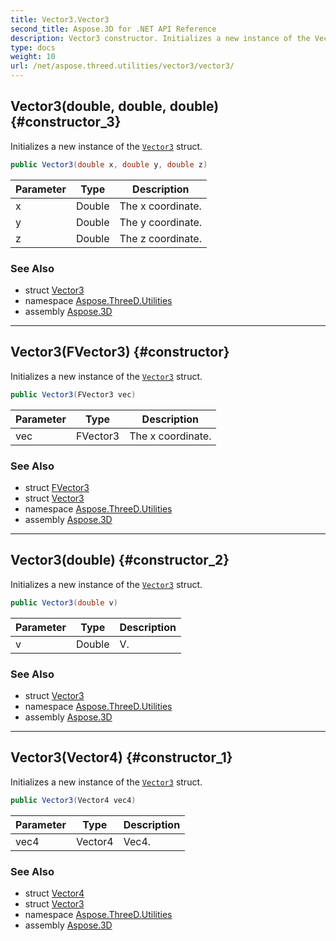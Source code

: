 ```yaml
---
title: Vector3.Vector3
second_title: Aspose.3D for .NET API Reference
description: Vector3 constructor. Initializes a new instance of the Vector3 struct
type: docs
weight: 10
url: /net/aspose.threed.utilities/vector3/vector3/
---
```

## Vector3(double, double, double) {#constructor_3}

Initializes a new instance of the [`Vector3`](../) struct.

```csharp
public Vector3(double x, double y, double z)
```

| Parameter | Type | Description |
| --- | --- | --- |
| x | Double | The x coordinate. |
| y | Double | The y coordinate. |
| z | Double | The z coordinate. |

### See Also

* struct [Vector3](../)
* namespace [Aspose.ThreeD.Utilities](../../vector3/)
* assembly [Aspose.3D](../../../)

---

## Vector3(FVector3) {#constructor}

Initializes a new instance of the [`Vector3`](../) struct.

```csharp
public Vector3(FVector3 vec)
```

| Parameter | Type | Description |
| --- | --- | --- |
| vec | FVector3 | The x coordinate. |

### See Also

* struct [FVector3](../../fvector3/)
* struct [Vector3](../)
* namespace [Aspose.ThreeD.Utilities](../../vector3/)
* assembly [Aspose.3D](../../../)

---

## Vector3(double) {#constructor_2}

Initializes a new instance of the [`Vector3`](../) struct.

```csharp
public Vector3(double v)
```

| Parameter | Type | Description |
| --- | --- | --- |
| v | Double | V. |

### See Also

* struct [Vector3](../)
* namespace [Aspose.ThreeD.Utilities](../../vector3/)
* assembly [Aspose.3D](../../../)

---

## Vector3(Vector4) {#constructor_1}

Initializes a new instance of the [`Vector3`](../) struct.

```csharp
public Vector3(Vector4 vec4)
```

| Parameter | Type | Description |
| --- | --- | --- |
| vec4 | Vector4 | Vec4. |

### See Also

* struct [Vector4](../../vector4/)
* struct [Vector3](../)
* namespace [Aspose.ThreeD.Utilities](../../vector3/)
* assembly [Aspose.3D](../../../)


